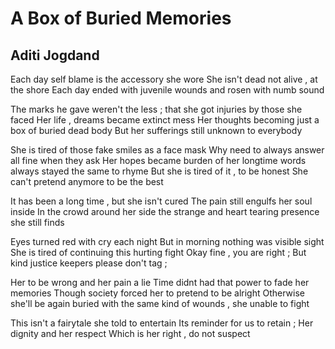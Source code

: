 # A Box of Buried Memories

## Aditi Jogdand

Each day self blame is the accessory she wore
She isn't dead not alive , at the shore
Each day ended with juvenile wounds
and rosen with numb sound

The marks he gave weren't the less ;
that she got injuries by those she faced
Her life , dreams became extinct mess
Her thoughts becoming just a box of buried dead body
But her sufferings still unknown to everybody

She is tired of those fake smiles as a face mask
Why need to always answer all fine when they ask
Her hopes became burden of her longtime
words always stayed the same to rhyme
But she is tired of it , to be honest
She can't pretend anymore to be the best

It has been a long time , but she isn't cured
The pain still engulfs her soul inside
In the crowd around her side
the strange and heart tearing presence she still finds

Eyes turned red with cry each night
But in morning nothing was visible sight
She is tired of continuing this hurting fight
Okay fine , you are right ;
But kind justice keepers please don't tag ;

Her to be wrong and her pain a lie
Time didnt had that power to fade her memories
Though society forced her to pretend to be alright
Otherwise she'll be again buried with the same kind of wounds , she
unable to fight

This isn't a fairytale she told to entertain
Its reminder for us to retain ;
Her dignity and her respect
Which is her right , do not suspect